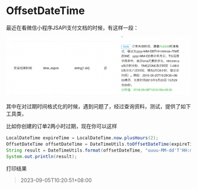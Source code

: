 # OffsetDateTime

最近在看微信小程序JSAPI支付文档的时候，有这样一段：

![](../images/wechat-applet-jsapi-time_expire.png)

其中在对过期时间格式化的时候，遇到问题了，经过查询资料，测试，提供了如下工具类，



比如你创建的订单2两小时过期，现在你可以这样

```java
LocalDateTime expireTime = LocalDateTime.now.plusHours(2);
OffsetDateTime offsetDateTime = DateTimeUtils.toOffsetDateTime(expireTime);
String result = DateTimeUtils.format(offsetDateTime, "uuuu-MM-dd'T'HH:mm:ssXXX");
System.out.println(result);
```



打印结果

> 2023-09-05T10:20:51+08:00